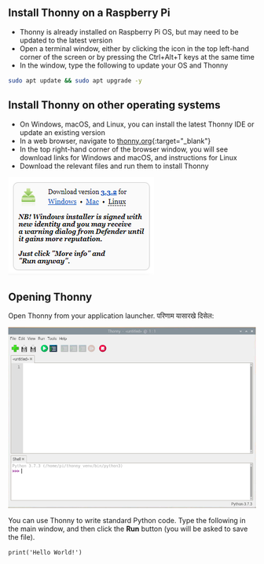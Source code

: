 ## Install Thonny on a Raspberry Pi

- Thonny is already installed on Raspberry Pi OS, but may need to be updated to the latest version
- Open a terminal window, either by clicking the icon in the top left-hand corner of the screen or by pressing the Ctrl+Alt+T keys at the same time
- In the window, type the following to update your OS and Thonny

```bash
sudo apt update && sudo apt upgrade -y
```

## Install Thonny on other operating systems

- On Windows, macOS, and Linux, you can install the latest Thonny IDE or update an existing version
- In a web browser, navigate to [thonny.org](https://thonny.org/){:target="_blank"}
- In the top right-hand corner of the browser window, you will see download links for Windows and macOS, and instructions for Linux
- Download the relevant files and run them to install Thonny

![Download instructions from thonny site](images/thonny-site.png)

## Opening Thonny

Open Thonny from your application launcher. परिणाम यासारखे दिसेल:

![Thonny application](images/thonny-editor.png)

You can use Thonny to write standard Python code. Type the following in the main window, and then click the **Run** button (you will be asked to save the file).

```python3
print('Hello World!')
```


